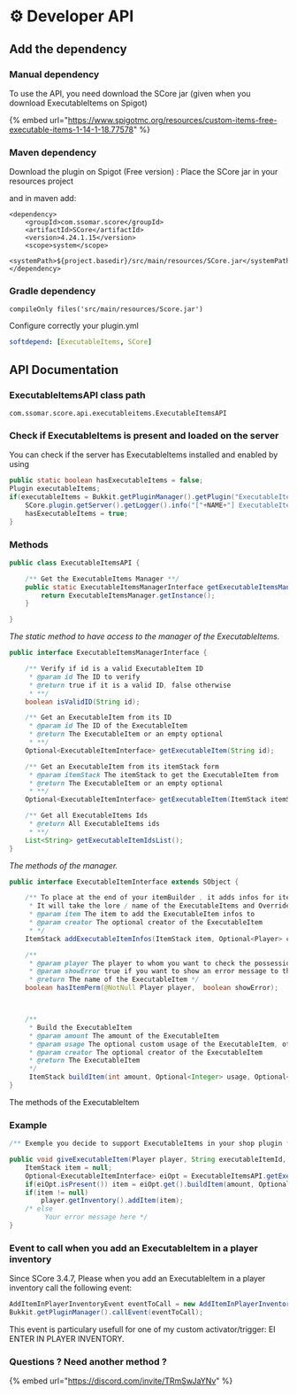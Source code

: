 # ⚙️ Developer API

## Add the dependency

### Manual dependency

To use the API, you need download the SCore jar (given when you download ExecutableItems on Spigot)

{% embed url="https://www.spigotmc.org/resources/custom-items-free-executable-items-1-14-1-18.77578" %}

### Maven dependency

Download the plugin on Spigot (Free version) : Place the SCore jar in your resources project

and in maven add:

```
<dependency>
    <groupId>com.ssomar.score</groupId>
    <artifactId>SCore</artifactId>
    <version>4.24.1.15</version>
    <scope>system</scope>
    <systemPath>${project.basedir}/src/main/resources/SCore.jar</systemPath>
</dependency>
```

### Gradle dependency

```
compileOnly files('src/main/resources/Score.jar')
```

Configure correctly your plugin.yml

```yaml
softdepend: [ExecutableItems, SCore]
```

## API Documentation

### ExecutableItemsAPI class path

`com.ssomar.score.api.executableitems.ExecutableItemsAPI`

### Check if ExecutableItems is present and loaded on the server

You can check if the server has ExecutableItems installed and enabled by using

```java
public static boolean hasExecutableItems = false;
Plugin executableItems;
if(executableItems = Bukkit.getPluginManager().getPlugin("ExecutableItems") != null && executableItems.isEnabled()) {
    SCore.plugin.getServer().getLogger().info("["+NAME+"] ExecutableItems hooked !");
    hasExecutableItems = true;
}
```



### Methods

```java
public class ExecutableItemsAPI {

    /** Get the ExecutableItems Manager **/
    public static ExecutableItemsManagerInterface getExecutableItemsManager() {
        return ExecutableItemsManager.getInstance();
    }

}
```

_The static method to have access to the manager of the ExecutableItems._



```java
public interface ExecutableItemsManagerInterface {

    /** Verify if id is a valid ExecutableItem ID
     * @param id The ID to verify
     * @return true if it is a valid ID, false otherwise
     * **/
    boolean isValidID(String id);

    /** Get an ExecutableItem from its ID
     * @param id The ID of the ExecutableItem
     * @return The ExecutableItem or an empty optional
     * **/
    Optional<ExecutableItemInterface> getExecutableItem(String id);

    /** Get an ExecutableItem from its itemStack form
     * @param itemStack The itemStack to get the ExecutableItem from
     * @return The ExecutableItem or an empty optional
     * **/
    Optional<ExecutableItemInterface> getExecutableItem(ItemStack itemStack);

    /** Get all ExecutableItems Ids
     * @return All ExecutableItems ids
     * **/
    List<String> getExecutableItemIdsList();
}
```

_The methods of the manager._



```java
public interface ExecutableItemInterface extends SObject {

    /** To place at the end of your itemBuilder , it adds infos for item to be recognized as an ExecutableItem
     * It will take the lore / name of the ExecutableItems and Override yours (But it doesn't override the customModeldata tag)
     * @param item The item to add the ExecutableItem infos to
     * @param creator The optional creator of the ExecutableItem
     * */
    ItemStack addExecutableItemInfos(ItemStack item, Optional<Player> creator);

    /**
     * @param player The player to whom you want to check the possession of the permission
     * @param showError true if you want to show an error message to the player if he doesn't have the permission
     * @return The name of the ExecutableItem */
    boolean hasItemPerm(@NotNull Player player,  boolean showError);



    /**
     * Build the ExecutableItem
     * @param amount The amount of the ExecutableItem
     * @param usage The optional custom usage of the ExecutableItem, otherwise it will use the default one
     * @param creator The optional creator of the ExecutableItem
     * @return The ExecutableItem
     */
     ItemStack buildItem(int amount, Optional<Integer> usage, Optional<Player> creator);
}
```

The methods of the ExecutableItem



### Example

```java
/** Exemple you decide to support ExecutableItems in your shop plugin **/

public void giveExecutableItem(Player player, String executableItemId, int amount){
    ItemStack item = null;
    Optional<ExecutableItemInterface> eiOpt = ExecutableItemsAPI.getExecutableItemsManager().getExecutableItem(executableItemId);
    if(eiOpt.isPresent()) item = eiOpt.get().buildItem(amount, Optional.empty(), Optional.of(player));
    if(item != null)
        player.getInventory().addItem(item);
    /* else
         Your error message here */
}
```



### Event to call when you add an ExecutableItem in a player inventory

Since SCore 3.4.7, Please when you add an ExecutableItem in a player inventory call the following event:

```java
AddItemInPlayerInventoryEvent eventToCall = new AddItemInPlayerInventoryEvent(player, itemStack, firstEmptySlot);
Bukkit.getPluginManager().callEvent(eventToCall);
```

This event is particulary usefull for one of my custom activator/trigger:  EI ENTER IN PLAYER INVENTORY.

### Questions ? Need another method ?

{% embed url="https://discord.com/invite/TRmSwJaYNv" %}
